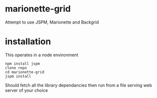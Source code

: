 # marionette-grid
Attempt to use JSPM, Marionette and Backgrid


# installation 
This operates in a node environment

```
npm install jspm
clone repo
cd marionette-grid
jspm install
```

Should fetch all the library dependancies then run from a file serving web server of your choice
